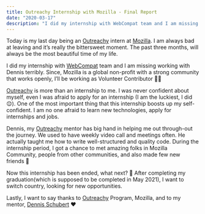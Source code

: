 ```yaml
---
title: Outreachy Internship with Mozilla - Final Report
date: "2020-03-17"
description: "I did my internship with WebCompat team and I am missing working with Dennis terribly. Since, Mozilla is a global non-profit with a strong community that works openly, I’ll be working as Volunteer Contributor 👩‍💻"
---
```


Today is my last day being an [Outreachy](https://www.outreachy.org/) intern at [Mozilla](https://www.mozilla.org/). I am always bad at leaving and it’s really the bittersweet moment. The past three months, will always be the most beautiful time of my life.

I did my internship with [WebCompat](https://wiki.mozilla.org/Compatibility) team and I am missing working with Dennis terribly. Since, Mozilla is a global non-profit with a strong community that works openly, I’ll be working as Volunteer Contributor 👩‍💻

[Outreachy](https://www.outreachy.org/) is more than an internship to me. I was never confident about myself, even I was afraid to apply for an internship (I am the luckiest, I did 😌). One of the most important thing that this internship boosts up my self-confident. I am no one afraid to learn new technologies, apply for internships and jobs.

Dennis, my [Outreachy](https://www.outreachy.org/) mentor has big hand in helping me out through-out the journey. We used to have weekly video call and meetings often. He actually taught me how to write well-structured and quality code. During the internship period, I got a chance to met amazing folks in Mozilla Community, people from other communities, and also made few new friends 🤗

Now this internship has been ended, what next? 🤔 After completing my graduation(which is supposed to be completed in May 2021), I want to switch country, looking for new opportunities.

Lastly, I want to say thanks to [Outreachy](https://www.outreachy.org/) Program, Mozilla, and to my mentor, [Dennis Schubert](https://schub.wtf/) ❤️